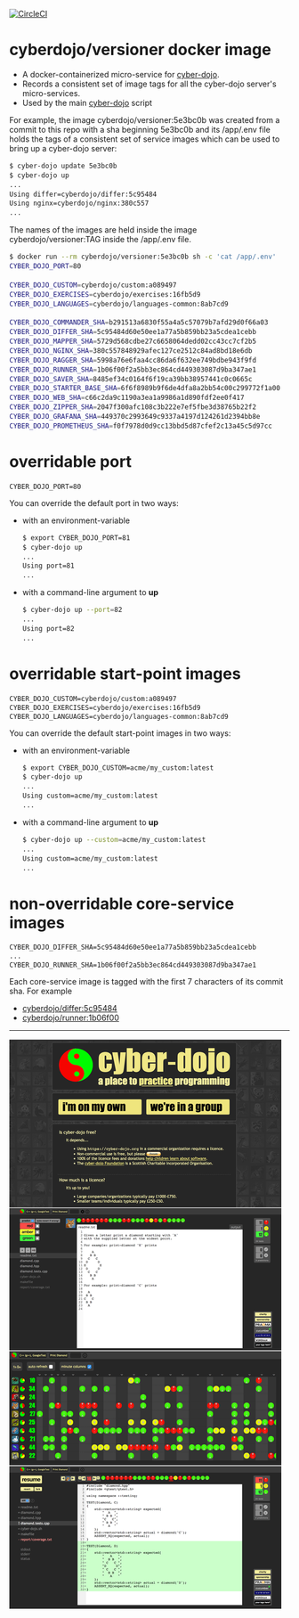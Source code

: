 [![CircleCI](https://circleci.com/gh/cyber-dojo/versioner.svg?style=svg)](https://circleci.com/gh/cyber-dojo/versioner)

# cyberdojo/versioner docker image

- A docker-containerized micro-service for [cyber-dojo](http://cyber-dojo.org).
- Records a consistent set of image tags for all the cyber-dojo server's micro-services.
- Used by the main [cyber-dojo](https://github.com/cyber-dojo/commander/blob/master/cyber-dojo) script

For example, the image cyberdojo/versioner:5e3bc0b was created from
a commit to this repo with a sha beginning 5e3bc0b and its
/app/.env file holds the tags of a consistent set of service images
which can be used to bring up a cyber-dojo server:
```bash
$ cyber-dojo update 5e3bc0b
$ cyber-dojo up
...
Using differ=cyberdojo/differ:5c95484
Using nginx=cyberdojo/nginx:380c557
...
```

The names of the images are held inside the image cyberdojo/versioner:TAG
inside the /app/.env file.
```bash
$ docker run --rm cyberdojo/versioner:5e3bc0b sh -c 'cat /app/.env'
CYBER_DOJO_PORT=80

CYBER_DOJO_CUSTOM=cyberdojo/custom:a089497
CYBER_DOJO_EXERCISES=cyberdojo/exercises:16fb5d9
CYBER_DOJO_LANGUAGES=cyberdojo/languages-common:8ab7cd9

CYBER_DOJO_COMMANDER_SHA=b291513a6830f55a4a5c57079b7afd29d0f66a03
CYBER_DOJO_DIFFER_SHA=5c95484d60e50ee1a77a5b859bb23a5cdea1cebb
CYBER_DOJO_MAPPER_SHA=5729d568cdbe27c6658064dedd02cc43cc7cf2b5
CYBER_DOJO_NGINX_SHA=380c557848929afec127ce2512c84ad8bd18e6db
CYBER_DOJO_RAGGER_SHA=5998a76e6faa4cc86da6f632ee749bdbe943f9fd
CYBER_DOJO_RUNNER_SHA=1b06f00f2a5bb3ec864cd449303087d9ba347ae1
CYBER_DOJO_SAVER_SHA=8485ef34c0164f6f19ca39bb38957441c0c0665c
CYBER_DOJO_STARTER_BASE_SHA=6f6f8989b9f6de4dfa8a2bb54c00c299772f1a00
CYBER_DOJO_WEB_SHA=c66c2da9c1190a3ea1a9986a1d890fdf2ee0f417
CYBER_DOJO_ZIPPER_SHA=2047f300afc108c3b222e7ef5fbe3d38765b22f2
CYBER_DOJO_GRAFANA_SHA=449370c2993649c9337a4197d124261d2394bb8e
CYBER_DOJO_PROMETHEUS_SHA=f0f7978d0d9cc13bbd5d87cfef2c13a45c5d97cc
```

# overridable port
```text
CYBER_DOJO_PORT=80
```
You can override the default port in two ways:
* with an environment-variable
  ```bash
  $ export CYBER_DOJO_PORT=81
  $ cyber-dojo up
  ...
  Using port=81
  ...
  ```
* with a command-line argument to **up**
  ```bash
  $ cyber-dojo up --port=82
  ...
  Using port=82
  ...
  ```

# overridable start-point images
```text
CYBER_DOJO_CUSTOM=cyberdojo/custom:a089497
CYBER_DOJO_EXERCISES=cyberdojo/exercises:16fb5d9
CYBER_DOJO_LANGUAGES=cyberdojo/languages-common:8ab7cd9
```
You can override the default start-point images in two ways:
* with an environment-variable
  ```bash
  $ export CYBER_DOJO_CUSTOM=acme/my_custom:latest
  $ cyber-dojo up
  ...
  Using custom=acme/my_custom:latest
  ...
  ```
* with a command-line argument to **up**
  ```bash
  $ cyber-dojo up --custom=acme/my_custom:latest
  ...
  Using custom=acme/my_custom:latest
  ...
  ```

# non-overridable core-service images
```text
CYBER_DOJO_DIFFER_SHA=5c95484d60e50ee1a77a5b859bb23a5cdea1cebb
...
CYBER_DOJO_RUNNER_SHA=1b06f00f2a5bb3ec864cd449303087d9ba347ae1
```
Each core-service image is tagged with the first 7 characters of its commit sha.
For example
- [cyberdojo/differ:5c95484](https://hub.docker.com/r/cyberdojo/differ/tags)
- [cyberdojo/runner:1b06f00](https://hub.docker.com/r/cyberdojo/runner/tags)

- - - -

![cyber-dojo.org home page](https://github.com/cyber-dojo/cyber-dojo/blob/master/shared/home_page_snapshot.png)
